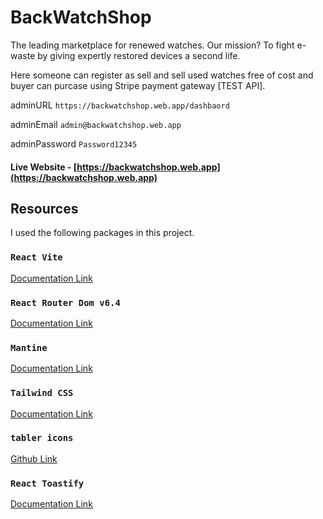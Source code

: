# BackWatchShop
The leading marketplace for renewed watches. Our mission? To fight e-waste by giving expertly restored devices a second life.

Here someone can register as sell and sell used watches free of cost and buyer can purcase using Stripe payment gateway [TEST API].

adminURL
``
https://backwatchshop.web.app/dashbaord
``

adminEmail
``
admin@backwatchshop.web.app
``

adminPassword
``
Password12345
``

#### Live Website - [https://backwatchshop.web.app](https://backwatchshop.web.app)

## Resources
I used the following packages in this project.

### `React Vite`
[Documentation Link](https://vitejs.dev/guide)

### `React Router Dom v6.4`
[Documentation Link](https://reactrouter.com/en/main/start/overview)

### `Mantine`
[Documentation Link](https://mantine.dev/pages/getting-started)

### `Tailwind CSS`
[Documentation Link](https://tailwindcss.com/docs)

### `tabler icons`
[Github Link](https://github.com/tabler/tabler-icons)

### `React Toastify`
[Documentation Link](https://fkhadra.github.io/react-toastify/introduction)